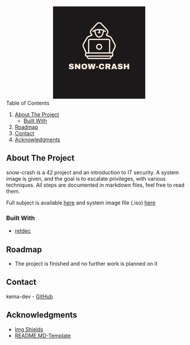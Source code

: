 <!-- PROJECT LOGO -->
<br />
<div align="center">
  <a>
   <img src="assets/snow_crash_logo.png" alt="Logo" width="250" height="250">
  </a>
</div>

<!-- TABLE OF CONTENTS -->
<summary>Table of Contents</summary>
<ol>
	<li>
	<a href="#about-the-project">About The Project</a>
	<ul>
		<li><a href="#built-with">Built With</a></li>
	</ul>
	</li>
	<li><a href="#roadmap">Roadmap</a></li>
	<li><a href="#contact">Contact</a></li>
	<li><a href="#acknowledgments">Acknowledgments</a></li>
</ol>

<!-- ABOUT THE PROJECT -->
## About The Project

snow-crash is a 42 project and an introduction to IT security. A system image is given, and the goal is to escalate privileges, with various techniques. All steps are documented in markdown files, feel free to read them.

Full subject is available [here](docs/) and system image file (.iso) [here](https://github.com/kema-dev/snow-crash/releases/tag/iso)

### Built With

* [retdec](https://github.com/avast/retdec)

<!-- ROADMAP -->
## Roadmap

* The project is finished and no further work is planned on it

<!-- CONTACT -->
## Contact

kema-dev - [GitHub](https://github.com/kema-dev)

## Acknowledgments

* [Img Shields](https://shields.io)
* [README.MD-Template](https://github.com/othneildrew/Best-README-Template)
